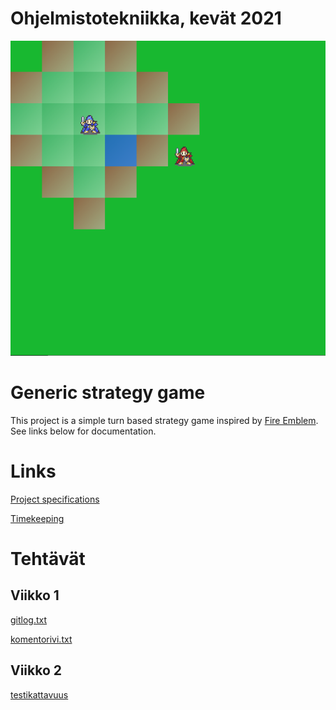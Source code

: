 # Ohjelmistotekniikka, kevät 2021

![](https://github.com/RadicalOyster/ot-harjoitustyo/blob/master/screenshot.png)

# Generic strategy game
This project is a simple turn based strategy game inspired by [Fire Emblem](https://en.wikipedia.org/wiki/Fire_Emblem:_Shadow_Dragon_and_the_Blade_of_Light). See links below for documentation.

# Links

[Project specifications](https://github.com/RadicalOyster/ot-harjoitustyo/blob/master/documentation/project%20specifications.mkd)

[Timekeeping](https://github.com/RadicalOyster/ot-harjoitustyo/blob/master/documentation/time%20spent.mkd)

# Tehtävät

## Viikko 1

[gitlog.txt](https://github.com/RadicalOyster/ot-harjoitustyo/blob/master/laskarit/viikko1/gitlog.txt)

[komentorivi.txt](https://github.com/RadicalOyster/ot-harjoitustyo/blob/master/laskarit/viikko1/komentorivi.txt)

## Viikko 2

[testikattavuus](https://github.com/RadicalOyster/ot-harjoitustyo/blob/master/laskarit/viikko2/testikattavuus.png)
